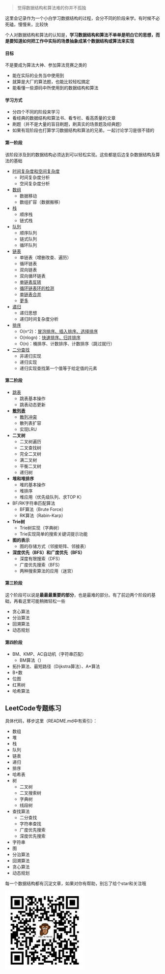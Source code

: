 >觉得数据结构和算法难的你并不孤独

这里会记录作为一个小白学习数据结构的过程，会分不同的阶段来学。有时候不必死磕，慢慢来，比较快

个人对数据结构和算法的认知是，**学习数据结构和算法不单单是明白它的思想，而是要知道如何把工作中实际的场景抽象成某个数据结构或算法来实现**

#### 目标
不是要成为算法大神、参加算法竞赛之类的
* 能在实际的业务当中使用到
* 就算是大厂的算法题，也能比较轻松搞定
* 能看懂一些源码中所使用到的数据结构和算法

#### 学习方式
* 分四个不同的阶段来学习
* 看经典的数据结构和算法书、看专栏、看高质量的文章
* 刷题（并不是大量的盲目刷题，刷真实的场景题及经典题）
* 如果有现阶段也打算学习数据结构和算法的兄弟，一起讨论学习是很不错的

#### 第一阶段
该阶段涉及到的数据结构必须达到可以轻松实现。这些都是后边复杂数据结构及算法的基础

* [时间复杂度和空间复杂度](https://mp.weixin.qq.com/s?__biz=MzU5MjA1MzcyMA==&mid=2247484405&idx=1&sn=30f2ae319ca0e7b10e821f6cd76bb5f0&chksm=fe24d742c9535e54316013decdc9ea9da239b816d372d270f8eb1b7c8ca3770fd5a0dcd40275&token=1596559759&lang=zh_CN#rd)
   * 时间复杂度分析
   * 空间复杂度分析
* [数组](https://mp.weixin.qq.com/s?__biz=MzU5MjA1MzcyMA==&mid=2247484982&idx=1&sn=1b7b2c50c5bce6c4eaaf04b9d7d7ce50&chksm=fe24d281c9535b97f34a68dbd8875d9f58bad917a7f21e114f78486e76d5a18a903d254be8a0&token=1596559759&lang=zh_CN#rd)
   * 数据移动
   * 数组扩容（数据搬移）
* [栈](https://mp.weixin.qq.com/s/-qFPqV34Go47_nJ7dw0eTw)
   * 顺序栈
   * 链式栈
* [队列](https://mp.weixin.qq.com/s/-qFPqV34Go47_nJ7dw0eTw)
   * 顺序队列
   * 链式队列
   * 循环队列
* [链表](https://mp.weixin.qq.com/s/kILIFX22Djdil7hWoGMTOQ)
   * 单链表（增删改查、遍历）
   * 循环链表
   * 双向链表
   * 双向循环链表
   * [单链表反转](https://mp.weixin.qq.com/s/GFDEOpF7tFcKPB8Q-UNdXA)
   * [循环链表环的检测](https://mp.weixin.qq.com/s/GFDEOpF7tFcKPB8Q-UNdXA)
   * [单链表合并](https://mp.weixin.qq.com/s/GFDEOpF7tFcKPB8Q-UNdXA)
   * [更多](https://mp.weixin.qq.com/s/6amum0iNRxgitXTPG47ExQ)
* [递归](https://mp.weixin.qq.com/s/ku9wPF3V4Y8SECw8eQxnfQ)
   * 递归思想
   * 递归时间复杂度分析 
* [排序](https://mp.weixin.qq.com/s/POoYx0E-lN2CwDOI8Rtdyw)
   * O(n^2)：[冒泡排序、插入排序、选择排序](https://mp.weixin.qq.com/s/POoYx0E-lN2CwDOI8Rtdyw)
   * O(nlogn)：[快速排序、归并排序](https://mp.weixin.qq.com/s/G84aBHEMa5sSr36HRLmBHQ)
   * O(n)：桶排序、计数排序、计数排序（跳过就行）
* [二分查找](https://mp.weixin.qq.com/s/JLw7m1fFGeu6j141q3zN5w)
   * 非递归实现
   * 递归实现
   * 递归实现查找第一个值等于给定值的元素


#### 第二阶段

* [跳表](https://mp.weixin.qq.com/s?__biz=MzU5MjA1MzcyMA==&mid=2247485195&idx=1&sn=d44e1cbf26cd9c53578f721b0db3f74e&chksm=fe24d3bcc9535aaab2e278edb4709a4c4e5d2da932a50b7f59c63121a072b4f9c078aa030239&token=1596559759&lang=zh_CN#rd)
   * 跳表基本操作
   * 跳表动态更新
* **[散列表](https://mp.weixin.qq.com/s/BpgaNMTH6bZxNZ0-IIQYzQ)**
   * [散列冲突](https://github.com/Rain-Life/data-structure/tree/master/hashTable)
   * 散列表扩容
   * 实现LRU
* **二叉树**
   * 二叉树遍历
   * 二叉查找树
   * 完全二叉树
   * 满二叉树
   * 平衡二叉树
   * 递归树
* **堆和堆排序**
   * 堆的基本操作
   * 堆排序
   * 堆应用（优先级队列、求TOP K）
* BF/RK字符串匹配算法
   * BF算法（Brute Force）
   * RK算法（Rabin-Karp）
* **Trie树**
   * Trie树实现（字典树）
   * Trie实现简单的搜索关键词提示功能
* **图的表示**
   * 图的存储方式（邻接矩阵、邻接表）
* **深度优先（BFS）和广度优先（BFS）**
   * 深度有限搜索（DFS）
   * 广度优先搜索（BFS）
   * 两种搜索算法的应用（迷宫）

#### 第三阶段
这个阶段可以说是**最最最重要的部分**，也是最难的部分。有了前边两个阶段的基础，再看这里可能稍微轻松一些

* 贪心算法
* 分治算法
* 回溯算法
* 动态规划

#### 第四阶段
* BM、KMP、AC自动机（字符串匹配）
   * BM算法（）
* 拓扑算法、最短路径（Dijkstra算法）、A*算法
* B+数
* 位图
* 红黑树
* 哈希算法

## LeetCode专题练习
具体代码，移步这里（README.md中有索引）：
* 数组
* 堆
* 栈
* 队列
* 链表
* 递归
* 排序
* 哈希表
* 树
   * 二叉树
   * 二叉搜索树
   * 字典树
   * 线段树
* 查找算法
   * 二分查找
   * 字符串查找
   * 广度优先搜索
   * 深度优先搜索
* 字符串
* 图
* 分治算法
* 回溯算法
* 贪心算法
* 动态规划


每一个数据结构都有沉淀文章，如果对你有帮助，别忘了给个star和关注哦

![image](https://github.com/Rain-Life/data-struct-by-go/blob/master/photos/%E5%85%AC%E4%BC%97%E5%8F%B7.jpg)
